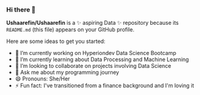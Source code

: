 ### Hi there 👋

**Ushaarefin/Ushaarefin** is a ✨ aspiring Data  ✨ repository because its `README.md` (this file) appears on your GitHub profile.

Here are some ideas to get you started:

- 🔭 I’m currently working on Hyperiondev Data Science Bootcamp
- 🌱 I’m currently learning about Data Processing and Machine Learning
- 👯 I’m looking to collaborate on projects involving Data Science
- 💬 Ask me about my programming journey
- 😄 Pronouns: She/Her
- ⚡ Fun fact: I've transitioned from a finance background and I'm loving it
